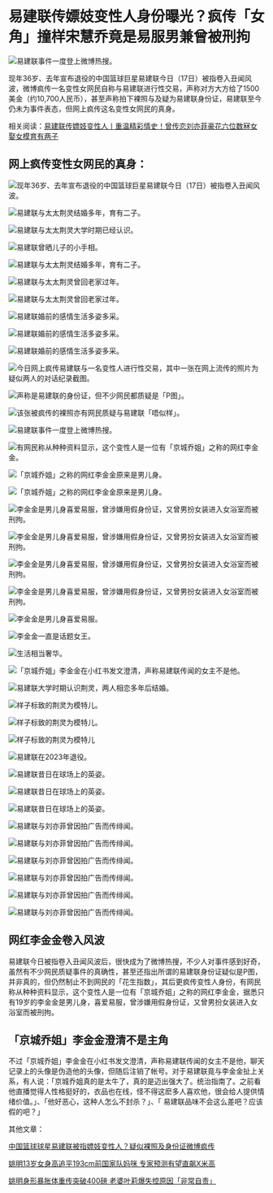 # 易建联传嫖妓变性人身份曝光？疯传「女角」撞样宋慧乔竟是易服男兼曾被刑拘

![易建联事件一度登上微博热搜。](https://image.stheadline.com/f/680p0/0x0/100/none/543a80d97dd38a6781bfa798b261e7fd/stheadline/inewsmedia/20241017/_2024101717445885774.jpg)

现年36岁、去年宣布退役的中国篮球巨星易建联今日（17日）被指卷入丑闻风波，微博疯传一名变性女网民自称与易建联进行性交易，声称对方大方给了1500美金（约10,700人民币），甚至声称拍下裸照与及疑为易建联身份证，易建联至今仍未为事件表态，但网上疯传这名变性女网民的真身。

相关阅读：[易建联传嫖妓变性人丨重温精彩情史！曾传恋刘亦菲豪花六位数冧女 娶女模育有两子](https://www.stheadline.com/realtime-entertainment/3392669/%E6%98%93%E5%BB%BA%E8%81%AF%E5%82%B3%E5%AB%96%E5%A6%93%E8%AE%8A%E6%80%A7%E4%BA%BA%E8%BA%AB%E4%BB%BD%E6%9B%9D%E5%85%89-%E7%98%8B%E5%82%B3-%E5%A5%B3%E8%A7%92-%E6%92%9E%E6%A8%A3%E5%AE%8B%E6%85%A8%E5%96%AC%E7%AB%9F%E6%98%AF%E6%98%93%E6%9C%8D%E7%94%B7%E5%85%BC%E6%9B%BE%E8%A2%AB%E5%88%91%E6%8B%98)

## 网上疯传变性女网民的真身：

![现年36岁、去年宣布退役的中国篮球巨星易建联今日（17日）被指卷入丑闻风波。](https://image.hkhl.hk/f/1024p0/0x0/100/none/54eaf6541b4bd47035d9f7f0cd1ce29b/2024-10/WhatsApp_Im_4_.jpeg)

![易建联与太太荆灵结婚多年，育有二子。](https://image.hkhl.hk/f/1024p0/0x0/100/none/08c1d311e4c90dd68fa0b6558992a6e0/2024-10/A_76a54cedly8hh4ug6u722j20sg0jdq4b.jpg)

![易建联与太太荆灵大学时期已经认识。](https://image.hkhl.hk/f/1024p0/0x0/100/none/fa4ad733360a58d5117bf4137f584926/2024-10/302086wttp000p06a_mi.jpg)

![易建联曾晒儿子的小手相。](https://image.hkhl.hk/f/1024p0/0x0/100/none/34f1902020fac1c56fd8fac4af276a8a/2024-10/302086wttp000p06b_mi.jpg)

![易建联与太太荆灵结婚多年，育有二子。](https://image.hkhl.hk/f/1024p0/0x0/100/none/220059c2f31c6d3c7f6df135edf35510/2024-10/A_76a54cedly8hh4ug7od7fj20oc0r477n.jpg)

![易建联与太太荆灵曾回老家过年。](https://image.hkhl.hk/f/1024p0/0x0/100/none/e94f8831815c35cf7a1c4ddf948eea73/2024-10/VS---0_03_.jpg)

![易建联与太太荆灵曾回老家过年。](https://image.hkhl.hk/f/1024p0/0x0/100/none/870143b1d3d73af83d2679b9e9e4e8c8/2024-10/VS---0_11_.jpg)

![易建联婚前的感情生活多姿多采。](https://image.hkhl.hk/f/1024p0/0x0/100/none/f6c04daef61814169a28a6c16ad0f62c/2024-10/VS----0_03_1_.jpg)

![易建联婚前的感情生活多姿多采。](https://image.hkhl.hk/f/1024p0/0x0/100/none/76bef224ba7533daa045b2c5ef41f5e0/2024-10/VS----0_02__6.jpg)

![易建联婚前的感情生活多姿多采。](https://image.hkhl.hk/f/1024p0/0x0/100/none/04acc90612ac674c217340569d45e48f/2024-10/VS----0_11__1.jpg)

![今日网上疯传易建联与一名变性人进行性交易，其中一张在网上流传的照片为疑似两人的对话纪录截图。](https://image.hkhl.hk/f/1024p0/0x0/100/none/19d0fc56b9c355289534b00c9b1fdab8/2024-10/002_0_9.jpg)

![声称是易建联的身份证，但不少网民都质疑是「P图」。](https://image.hkhl.hk/f/1024p0/0x0/100/none/3b78ed237a4b7bf01d19f30bef27d904/2024-10/001_0_6.jpg)

![该张被疯传的裸照亦有网民质疑与易建联「唔似样」。](https://image.hkhl.hk/f/1024p0/0x0/100/none/2f8bdd1f2a43a0cd6caedbf3bb9fa09f/2024-10/003_0_8.jpg)

![易建联事件一度登上微博热搜。](https://image.hkhl.hk/f/1024p0/0x0/100/none/a7591168dab9018e1b2457dcc8ef31fb/2024-10/12223.jpg)

![有网民称从种种资料显示，这个变性人是一位有「京城乔姐」之称的网红李金金。](https://image.hkhl.hk/f/1024p0/0x0/100/none/a5a4dbb2ff0457f478529c0890f085d0/2024-10/222_4.jpg)

![「京城乔姐」之称的网红李金金原来是男儿身。](https://image.hkhl.hk/f/1024p0/0x0/100/none/e263285baa39caf8089fba5fecde677c/2024-10/1114.jpg)

![「京城乔姐」之称的网红李金金原来是男儿身。](https://image.hkhl.hk/f/1024p0/0x0/100/none/b50073df5c1585df99c74f81e5b6e7b5/2024-10/1126.jpg)

![李金金是男儿身喜爱易服，曾涉嫌用假身份证，又曾男扮女装进入女浴室而被刑拘。](https://image.hkhl.hk/f/1024p0/0x0/100/none/316585375017334a874b315b9ce7bd73/2024-10/0026Co6Xgy1hup8iqkprpj60zk252ajv02.jpg)

![李金金是男儿身喜爱易服，曾涉嫌用假身份证，又曾男扮女装进入女浴室而被刑拘。](https://image.hkhl.hk/f/1024p0/0x0/100/none/5d3cae21359cc04afe6046f83a0f8ce7/2024-10/0026Co6Xgy1hup8m4qh1cj60zo1j1b0c02.jpg)

![李金金是男儿身喜爱易服，曾涉嫌用假身份证，又曾男扮女装进入女浴室而被刑拘。](https://image.hkhl.hk/f/1024p0/0x0/100/none/a433139888b885b6868e1f4699beb77c/2024-10/0026Co6Xgy1hup8m5q7yvj60u01uo7nz02.jpg)

![李金金是男儿身喜爱易服，曾涉嫌用假身份证，又曾男扮女装进入女浴室而被刑拘。](https://image.hkhl.hk/f/1024p0/0x0/100/none/42758b428e3369eb337d12315fb66b93/2024-10/0026Co6Xgy1hup8m6gv1jj60lt0gfjvj02.jpg)

![李金金是男儿身喜爱易服。](https://image.hkhl.hk/f/1024p0/0x0/100/none/9f45879ce2e4533b5be3da6b534b4e50/2024-10/0026Co6Xgy1hup8m8o0zpj60zo1j9du902.jpg)

![李金金一直是话题女王。](https://image.hkhl.hk/f/1024p0/0x0/100/none/ac4177556ed6a46be3d8fe0e83c11527/2024-10/0026Co6Xgy1hup8m68a5pj60zo1j5wrj02.jpg)

![生活相当奢华。](https://image.hkhl.hk/f/1024p0/0x0/100/none/51bd0410cbc91bc7ab90593eed141125/2024-10/0026Co6Xgy1hup8m78s4oj61401i81aa02.jpg)

![「京城乔姐」李金金在小红书发文澄清，声称易建联传闻的女主不是他。](https://image.hkhl.hk/f/1024p0/0x0/100/none/bfdb161646d65cbd5a058d45a9c431d2/2024-10/005SyZ1Sgy1hupcfb4ptsj30ol11t42n.jpg)

![易建联大学时期认识荆灵，两人相恋多年后结婚。](https://image.hkhl.hk/f/1024p0/0x0/100/none/6cf70dbd334703ba2e23aff5e641dfa5/2024-10/a93d6743ly1hupadrdwq0j20wi0ymjvg.jpg)

![样子标致的荆灵为模特儿。](https://image.hkhl.hk/f/1024p0/0x0/100/none/bb4cb0392ce2c14b5fbee80ddac9b04c/2024-10/007x59oxgy1hup7m1w03vj31o0190aqu.jpg)

![样子标致的荆灵为模特儿。](https://image.hkhl.hk/f/1024p0/0x0/100/none/31ca23901127133bdacc76f55abdef5f/2024-10/007x59oxgy1hup7m2aoa9j31qc17wqfq.jpg)

![样子标致的荆灵为模特儿](https://image.hkhl.hk/f/1024p0/0x0/100/none/0fdef2832bd08e3b043072c36dfbba7e/2024-10/007x59oxgy1hup7m2wnfwj30sg11ydht.jpg)

![易建联在2023年退役。](https://image.hkhl.hk/f/1024p0/0x0/100/none/fb21d482cbef46e15106a85f69f23052/2024-10/VS----0_10_1_.jpg)

![易建联昔日在球场上的英姿。](https://image.hkhl.hk/f/1024p0/0x0/100/none/34556459c8298cc3a8c4a18cca133943/2024-10/VS----0_31__0.jpg)

![易建联昔日在球场上的英姿。](https://image.hkhl.hk/f/1024p0/0x0/100/none/a6780aa04eab59c6d4c12e1efe216b72/2024-10/VS----0_37_.jpg)

![易建联昔日在球场上的英姿。](https://image.hkhl.hk/f/1024p0/0x0/100/none/dbe9e444f141dee6bf39dcd7631d6003/2024-10/VS----0_42__0.jpg)

![易建联与刘亦菲曾因拍广告而传绯闻。](https://image.hkhl.hk/f/1024p0/0x0/100/none/1bfcec9744d8dd63372e9f19a247bdd5/2024-10/bc43f33bly1hup9i4nyz5j20tz15gq70.jpg)

![易建联与刘亦菲曾因拍广告而传绯闻。](https://image.hkhl.hk/f/1024p0/0x0/100/none/9bb39e94b7baa77ab3a00f93960f9cf3/2024-10/VS---0_08_.jpg)

![易建联与刘亦菲曾因拍广告而传绯闻。](https://image.hkhl.hk/f/1024p0/0x0/100/none/7f3e5c5dc551caf06dc501429f2921aa/2024-10/VS---0_05_.jpg)

![易建联与刘亦菲曾因拍广告而传绯闻。](https://image.hkhl.hk/f/1024p0/0x0/100/none/5e7b1b02b95e0993ad29d332bb52ad0b/2024-10/VS---0_11_1_.jpg)

![易建联与刘亦菲曾因拍广告而传绯闻。](https://image.hkhl.hk/f/1024p0/0x0/100/none/c16d4f51ac5f06809ac4c39b7df6ceb5/2024-10/VS---0_17_.jpg)

![易建联与刘亦菲曾因拍广告而传绯闻。](https://image.hkhl.hk/f/1024p0/0x0/100/none/054880ce38f5021afaf06cde98c64f34/2024-10/VS---0_26_.jpg)

## 网红李金金卷入风波

易建联今日被指卷入丑闻风波后，很快成为了微博热搜，不少人对事件感到好奇，虽然有不少网民质疑事件的真确性，甚至还指出所谓的易建联身份证疑似是P图，并非真的，但仍然制止不到网民的「花生指数」，其后更疯传变性人身份，有网民称从种种资料显示，这个变性人是一位有「京城乔姐」之称的网红李金金，据悉只有19岁的李金金是男儿身，喜爱易服，曾涉嫌用假身份证，又曾男扮女装进入女浴室而被刑拘。

## 「京城乔姐」李金金澄清不是主角

不过「京城乔姐」李金金在小红书发文澄清，声称易建联传闻的女主不是他，聊天记录上的头像是伪造他的头像，但随后注销了帐号。对于易建联竟与李金金扯上关系，有人说：「京城乔姐真的是太牛了，真的是迈出强大了。统治指南了。之前看他直播觉得人性格挺好的，衣品也在线，怪不得这麽多人喜欢他，很会给人提供情绪价值。」、「他好恶心，这种人怎么不封杀？」、「 易建联品味不会这么差吧？应该假的吧？」

其他文章：

[中国篮球球星易建联被指嫖妓变性人？疑似裸照及身份证微博疯传](https://www.stheadline.com/realtime-entertainment/3392657/%E4%B8%AD%E5%9C%8B%E7%B1%83%E7%90%83%E7%90%83%E6%98%9F%E6%98%9F%E7%9B%88%E5%BB%BA%E8%81%AF%E8%A2%AB%E6%8C%87%E5%AB%96%E5%A6%93%E8%AE%8A%E6%80%A7%E4%BA%BA%E7%96%91%E4%BC%BC%E8%A3%B8%E7%85%A7%E5%8F%8A%E8%BA%AB%E4%BB%BD%E8%AD%89%E5%BE%AE%E5%8D%9A%E7%98%8B%E5%82%B3)

[姚明13岁女身高追平193cm前国家队妈咪 专家预测有望直飙X米高](https://www.stheadline.com/realtime-entertainment/3317132/%E5%A7%9A%E6%98%8E13%E6%AD%B2%E5%A5%B3%E8%BA%AB%E9%AB%98%E8%BF%BD%E5%B9%B3193cm%E5%89%8D%E5%9C%8B%E5%AE%B6%E9%9A%8A%E5%AA%BD%E5%92%AA-%E5%B0%88%E5%AE%B6%E9%A0%90%E6%B8%AC%E6%9C%89%E6%9C%9B%E7%9B%B4%E9%A3%86X%E7%B1%B3%E9%AB%98)

[姚明身形暴胀体重传突破400磅 老婆叶莉爆失控原因「非常自责」](https://www.stheadline.com/realtime-entertainment/3251324/%E5%A7%9A%E6%98%8E%E8%BA%AB%E5%BD%A2%E6%9A%B4%E8%B0%B9%E9%AB%94%E9%87%8D%E5%82%B3%E7%AA%81%E7%A0%B4400%E7%A3%85-%E8%80%81%E5%A9%86%E8%91%89%E8%8E%89%E7%88%86%E5%A4%B1%E6%8E%A7%E5%8E%9F%E5%9B%A0%E9%9D%9E%E5%B8%B8%E8%87%AA%E8%B2%AC)
<!-- tcd_original_link https://std.stheadline.com/sc/realtime/article/2029973/%E5%8D%B3%E6%99%82-%E5%A8%9B%E6%A8%82-%E6%98%93%E5%BB%BA%E8%81%AF%E5%82%B3%E5%AB%96%E5%A6%93%E8%AE%8A%E6%80%A7%E4%BA%BA%E8%BA%AB%E4%BB%BD%E6%9B%9D%E5%85%89-%E7%98%8B%E5%82%B3-%E5%A5%B3%E8%A7%92-%E6%92%9E%E6%A8%A3%E5%AE%8B%E6%85%A7%E5%96%AC%E7%AB%9F%E6%98%AF%E6%98%93%E6%9C%8D%E7%94%B7%E5%85%BC%E6%9B%BE%E8%A2%AB%E5%88%91%E6%8B%98 -->
